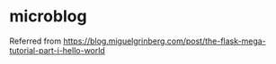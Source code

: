 # microblog
Referred from https://blog.miguelgrinberg.com/post/the-flask-mega-tutorial-part-i-hello-world
